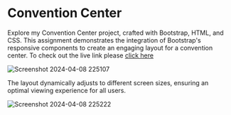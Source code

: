 # Convention Center
Explore my Convention Center project, crafted with Bootstrap, HTML, and CSS. This assignment demonstrates the integration of Bootstrap's responsive components to create an engaging layout for a convention center. To check out the live link please [click here](https://convention-center08.netlify.app)

![Screenshot 2024-04-08 225107](https://github.com/Muntasir1808/Convention-center/assets/55915148/27241e12-24c4-404b-9bb7-b922532da205)

The layout dynamically adjusts to different screen sizes, ensuring an optimal viewing experience for all users.

![Screenshot 2024-04-08 225222](https://github.com/Muntasir1808/Convention-center/assets/55915148/2f636705-9ef4-404b-a521-ae5f479ce0a1)
